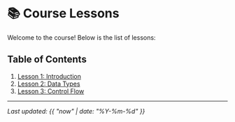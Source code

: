 # 📚 Course Lessons

Welcome to the course! Below is the list of lessons:

## Table of Contents

1. [Lesson 1: Introduction](lesson1.md)
2. [Lesson 2: Data Types](lesson2.md)
3. [Lesson 3: Control Flow](lesson3.md)

---

_Last updated: {{ "now" | date: "%Y-%m-%d" }}_
